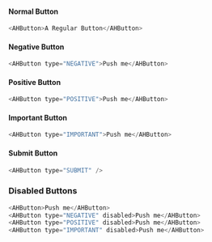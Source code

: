 #### Normal Button

```js
<AHButton>A Regular Button</AHButton>
```

#### Negative Button

```js
<AHButton type="NEGATIVE">Push me</AHButton>
```

#### Positive Button

```js
<AHButton type="POSITIVE">Push me</AHButton>
```

#### Important Button

```js
<AHButton type="IMPORTANT">Push me</AHButton>
```

#### Submit Button

```js
<AHButton type="SUBMIT" />
```

### Disabled Buttons

```js
<AHButton>Push me</AHButton>
<AHButton type="NEGATIVE" disabled>Push me</AHButton>
<AHButton type="POSITIVE" disabled>Push me</AHButton>
<AHButton type="IMPORTANT" disabled>Push me</AHButton>
```
